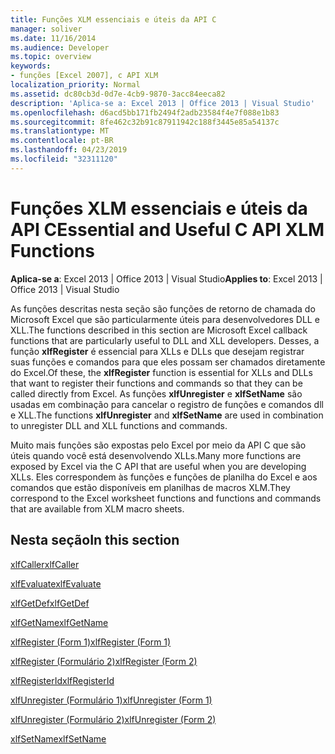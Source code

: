 ```yaml
---
title: Funções XLM essenciais e úteis da API C
manager: soliver
ms.date: 11/16/2014
ms.audience: Developer
ms.topic: overview
keywords:
- funções [Excel 2007], c API XLM
localization_priority: Normal
ms.assetid: dc80cb3d-0d7e-4cb9-9870-3acc84eeca82
description: 'Aplica-se a: Excel 2013 | Office 2013 | Visual Studio'
ms.openlocfilehash: d6acd5bb171fb2494f2adb23584f4e7f088e1b83
ms.sourcegitcommit: 8fe462c32b91c87911942c188f3445e85a54137c
ms.translationtype: MT
ms.contentlocale: pt-BR
ms.lasthandoff: 04/23/2019
ms.locfileid: "32311120"
---
```

# <a name="essential-and-useful-c-api-xlm-functions"></a><span data-ttu-id="2b9c3-104">Funções XLM essenciais e úteis da API C</span><span class="sxs-lookup"><span data-stu-id="2b9c3-104">Essential and Useful C API XLM Functions</span></span>

 <span data-ttu-id="2b9c3-105">**Aplica-se a**: Excel 2013 | Office 2013 | Visual Studio</span><span class="sxs-lookup"><span data-stu-id="2b9c3-105">**Applies to**: Excel 2013 | Office 2013 | Visual Studio</span></span> 
  
<span data-ttu-id="2b9c3-106">As funções descritas nesta seção são funções de retorno de chamada do Microsoft Excel que são particularmente úteis para desenvolvedores DLL e XLL.</span><span class="sxs-lookup"><span data-stu-id="2b9c3-106">The functions described in this section are Microsoft Excel callback functions that are particularly useful to DLL and XLL developers.</span></span> <span data-ttu-id="2b9c3-107">Desses, a função **xlfRegister** é essencial para XLLs e DLLs que desejam registrar suas funções e comandos para que eles possam ser chamados diretamente do Excel.</span><span class="sxs-lookup"><span data-stu-id="2b9c3-107">Of these, the **xlfRegister** function is essential for XLLs and DLLs that want to register their functions and commands so that they can be called directly from Excel.</span></span> <span data-ttu-id="2b9c3-108">As funções **xlfUnregister** e **xlfSetName** são usadas em combinação para cancelar o registro de funções e comandos dll e XLL.</span><span class="sxs-lookup"><span data-stu-id="2b9c3-108">The functions **xlfUnregister** and **xlfSetName** are used in combination to unregister DLL and XLL functions and commands.</span></span> 
  
<span data-ttu-id="2b9c3-109">Muito mais funções são expostas pelo Excel por meio da API C que são úteis quando você está desenvolvendo XLLs.</span><span class="sxs-lookup"><span data-stu-id="2b9c3-109">Many more functions are exposed by Excel via the C API that are useful when you are developing XLLs.</span></span> <span data-ttu-id="2b9c3-110">Eles correspondem às funções e funções de planilha do Excel e aos comandos que estão disponíveis em planilhas de macros XLM.</span><span class="sxs-lookup"><span data-stu-id="2b9c3-110">They correspond to the Excel worksheet functions and functions and commands that are available from XLM macro sheets.</span></span>
  
## <a name="in-this-section"></a><span data-ttu-id="2b9c3-111">Nesta seção</span><span class="sxs-lookup"><span data-stu-id="2b9c3-111">In this section</span></span>

[<span data-ttu-id="2b9c3-112">xlfCaller</span><span class="sxs-lookup"><span data-stu-id="2b9c3-112">xlfCaller</span></span>](xlfcaller.md)
  
[<span data-ttu-id="2b9c3-113">xlfEvaluate</span><span class="sxs-lookup"><span data-stu-id="2b9c3-113">xlfEvaluate</span></span>](xlfevaluate.md)
  
[<span data-ttu-id="2b9c3-114">xlfGetDef</span><span class="sxs-lookup"><span data-stu-id="2b9c3-114">xlfGetDef</span></span>](xlfgetdef.md)
  
[<span data-ttu-id="2b9c3-115">xlfGetName</span><span class="sxs-lookup"><span data-stu-id="2b9c3-115">xlfGetName</span></span>](xlfgetname.md)
  
[<span data-ttu-id="2b9c3-116">xlfRegister (Form 1)</span><span class="sxs-lookup"><span data-stu-id="2b9c3-116">xlfRegister (Form 1)</span></span>](xlfregister-form-1.md)
  
[<span data-ttu-id="2b9c3-117">xlfRegister (Formulário 2)</span><span class="sxs-lookup"><span data-stu-id="2b9c3-117">xlfRegister (Form 2)</span></span>](xlfregister-form-2.md)
  
[<span data-ttu-id="2b9c3-118">xlfRegisterId</span><span class="sxs-lookup"><span data-stu-id="2b9c3-118">xlfRegisterId</span></span>](xlfregisterid.md)
  
[<span data-ttu-id="2b9c3-119">xlfUnregister (Formulário 1)</span><span class="sxs-lookup"><span data-stu-id="2b9c3-119">xlfUnregister (Form 1)</span></span>](xlfunregister-form-1.md)
  
[<span data-ttu-id="2b9c3-120">xlfUnregister (Formulário 2)</span><span class="sxs-lookup"><span data-stu-id="2b9c3-120">xlfUnregister (Form 2)</span></span>](xlfunregister-form-2.md)
  
[<span data-ttu-id="2b9c3-121">xlfSetName</span><span class="sxs-lookup"><span data-stu-id="2b9c3-121">xlfSetName</span></span>](xlfsetname.md)
  

